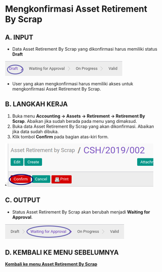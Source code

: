 # Mengkonfirmasi Asset Retirement By Scrap

## A. INPUT

* Data Asset Retirement By Scrap yang dikonfirmasi harus memiliki status **Draft**

![](../../img/asset-retirement-scrap/status-draft.png)

* User yang akan mengkonfirmasi harus memiliki akses untuk mengkonfirmasi Asset Retirement By Scrap.

## B. LANGKAH KERJA

1. Buka menu **Accounting -> Assets -> Retirement -> Retirement By Scrap**. Abaikan jika sudah berada pada menu yang dimaksud.
2. Buka data Asset Retirement By Scrap yang akan dikonfirmasi. Abaikan jika data sudah dibuka.
3. Klik tombol **Confirm** pada bagian atas-kiri form.

![](../../img/asset-retirement-scrap/tombol-confirm.png)

## C. OUTPUT

* Status Asset Retirement By Scrap akan berubah menjadi **Waiting for Approval**.

![](../../img/asset-retirement-scrap/status-waiting.png)

## D. KEMBALI KE MENU SEBELUMNYA

[**Kembali ke menu Asset Retirement By Scrap**](./../asset-retirement-scrap.md)
